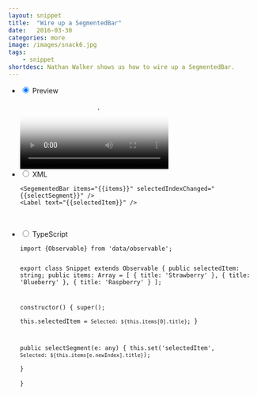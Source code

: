 ```yaml
---
layout: snippet
title:  "Wire up a SegmentedBar"
date:   2016-03-30
categories: more
image: /images/snack6.jpg
tags: 
    - snippet
shortdesc: Nathan Walker shows us how to wire up a SegmentedBar. 
---
```

<ul class="tabs clearfix">
  <li>
    <input type="radio" name="tabs" id="tab1" checked />
    <label for="tab1">Preview</label>
    <div id="tab-content1" class="tab-content">
      <video controls autoplay loop="true" poster="/videos/segmentedbar/thumb.png">
        <source type="video/mp4" src="/videos/segmentedbar/1.mp4">
        <source type="video/webm" src="/videos/segmentedbar/2.webm">
        <source type="video/ogv" src="/videos/segmentedbar/3.ogv">
      </video>
    </div>
  </li>
  <li>
    <input type="radio" name="tabs" id="tab2" />
    <label for="tab2">XML</label>
    <div id="tab-content1" class="tab-content">
      <pre class="language-html">
<code>&lt;SegementedBar items="&lcub;&lcub;items&rcub;&rcub;" selectedIndexChanged="&lcub;&lcub;selectSegment&rcub;&rcub;" /&gt;
&lt;Label text="&lcub;&lcub;selectedItem&rcub;&rcub;" /&gt;
</code>
      </pre>
    </div>
  </li>
  <li>
    <input type="radio" name="tabs" id="tab3" />
    <label for="tab3">TypeScript</label>
    <div id="tab-content3" class="tab-content">
      <pre class="language-typescript">
<code>import {Observable} from 'data/observable';

export class Snippet extends Observable {
  public selectedItem: string;
  public items: Array<any> = [
    { title: 'Strawberry' },
    { title: 'Blueberry' },
    { title: 'Raspberry' }
  ];

  constructor() {
    super();  
    this.selectedItem = `Selected: ${this.items[0].title}`; 
  }

  public selectSegment(e: any) {
    this.set('selectedItem', `Selected: ${this.items[e.newIndex].title}`);  
  }  
}</code>
      </pre>
    </div>
  </li>
</ul>

